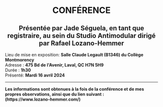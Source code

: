 <h1 align=center>CONFÉRENCE</h1>
<h2 align=center>Présentée par Jade Séguela, en tant que registraire, au sein du Studio Antimodular dirigé par Rafael Lozano-Hemmer
</h2>

<p>
Lieu de mise en exposition: <strong> Salle Claude Legault (B1346) du Collège Montmorency </strong><br>
Adresse : <strong>475 Bd de l'Avenir, Laval, QC H7N 5H9</strong><br>
Durée : <strong>1h30</strong><br>
Présenté: <strong>Mardi 16 avril 2024</strong>
</p>

<hr>
<strong>
Les informations sont obtenues à la fois de la conférence et de mes propres observations, ainsi que du lien suivant :
<br>
(https://www.lozano-hemmer.com/) 

